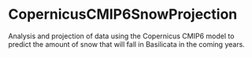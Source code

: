 # CopernicusCMIP6SnowProjection
Analysis and projection of data using the Copernicus CMIP6 model to predict the amount of snow that will fall in Basilicata in the coming years.
